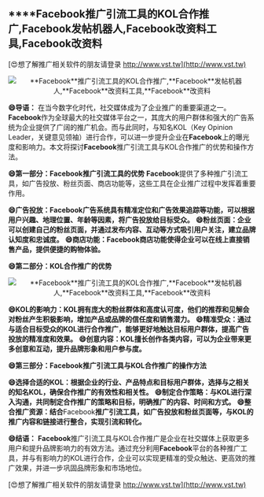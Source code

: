 ## ****Facebook**推广引流工具的KOL合作推广,**Facebook**发帖机器人,**Facebook**改资料工具,**Facebook**改资料**

[😍想了解推广相关软件的朋友请登录 http://www.vst.tw](http://www.vst.tw)

 <center><img src="https://vst.tw/MP4/tuiguang/png/2.png" alt="**Facebook**推广引流工具的KOL合作推广,**Facebook**发帖机器人,**Facebook**改资料工具,**Facebook**改资料"></center>

**😄导语：**
在当今数字化时代，社交媒体成为了企业推广的重要渠道之一。**Facebook**作为全球最大的社交媒体平台之一，其庞大的用户群体和强大的广告系统为企业提供了广阔的推广机会。而与此同时，与知名KOL（Key Opinion Leader，关键意见领袖）进行合作，可以进一步提升企业在**Facebook**上的曝光度和影响力。本文将探讨**Facebook**推广引流工具与KOL合作推广的优势和操作方法。

**😄第一部分：**Facebook**推广引流工具的优势**
**Facebook**提供了多种推广引流工具，如广告投放、粉丝页面、商店功能等，这些工具在企业推广过程中发挥着重要作用。

**😄广告投放：**Facebook**广告系统具有精准定位和广告效果追踪等功能，可以根据用户兴趣、地理位置、年龄等因素，将广告投放给目标受众。**
**😄粉丝页面：企业可以创建自己的粉丝页面，并通过发布内容、互动等方式吸引用户关注，建立品牌认知度和忠诚度。**
**😄商店功能：**Facebook**商店功能使得企业可以在线上直接销售产品，提供便捷的购物体验。**

**😄第二部分：KOL合作推广的优势**

 <center><img src="https://vst.tw/MP4/tuiguang/png/8.png" alt="**Facebook**推广引流工具的KOL合作推广,**Facebook**发帖机器人,**Facebook**改资料工具,**Facebook**改资料"></center>

**😄KOL的影响力：KOL拥有庞大的粉丝群体和高度认可度，他们的推荐和见解会对粉丝产生积极影响，增加产品或品牌的信任度和销售潜力。**
**😄精准受众：通过与适合目标受众的KOL进行合作推广，能够更好地触达目标用户群体，提高广告投放的精准度和效果。**
**😄创意内容：KOL擅长创作各类内容，可以为企业带来更多创意和互动，提升品牌形象和用户参与度。**

**😄第三部分：**Facebook**推广引流工具与KOL合作推广的操作方法**

**😄选择合适的KOL：根据企业的行业、产品特点和目标用户群体，选择与之相关的知名KOL，确保合作推广的有效性和相关性。**
**😄制定合作策略：与KOL进行深入沟通，共同制定合作推广的策略和目标，明确推广的内容、时间和方式。**
**😄整合推广资源：结合**Facebook**推广引流工具，如广告投放和粉丝页面等，与KOL的推广内容和链接进行整合，实现引流和转化。**

**😄结语：**
**Facebook**推广引流工具与KOL合作推广是企业在社交媒体上获取更多用户和提升品牌影响力的有效方法。通过充分利用**Facebook**平台的各种推广工具，并与有影响力的KOL进行合作，企业可以实现更精准的受众触达、更高效的推广效果，并进一步巩固品牌形象和市场地位。

[😍想了解推广相关软件的朋友请登录 http://www.vst.tw](http://www.vst.tw)



